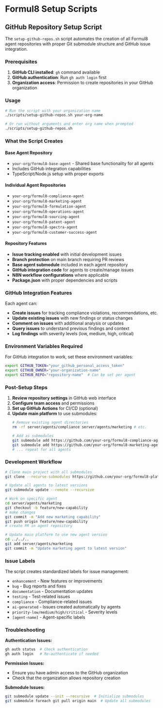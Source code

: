 # Formul8 Setup Scripts

## GitHub Repository Setup Script

The `setup-github-repos.sh` script automates the creation of all Formul8 agent repositories with proper Git submodule structure and GitHub issue integration.

### Prerequisites

1. **GitHub CLI installed**: `gh` command available
2. **GitHub authentication**: Run `gh auth login` first
3. **Organization access**: Permission to create repositories in your GitHub organization

### Usage

```bash
# Run the script with your organization name
./scripts/setup-github-repos.sh your-org-name

# Or run without arguments and enter org name when prompted
./scripts/setup-github-repos.sh
```

### What the Script Creates

#### Base Agent Repository
- `your-org/formul8-base-agent` - Shared base functionality for all agents
- Includes GitHub integration capabilities
- TypeScript/Node.js setup with proper exports

#### Individual Agent Repositories
- `your-org/formul8-compliance-agent`
- `your-org/formul8-marketing-agent`
- `your-org/formul8-formulation-agent`
- `your-org/formul8-operations-agent`
- `your-org/formul8-sourcing-agent`
- `your-org/formul8-patent-agent`
- `your-org/formul8-spectra-agent`
- `your-org/formul8-customer-success-agent`

#### Repository Features
- **Issue tracking enabled** with initial development issues
- **Branch protection** on main branch requiring PR reviews
- **Base agent submodule** included in each agent repository
- **GitHub integration code** for agents to create/manage issues
- **N8N workflow configurations** where applicable
- **Package.json** with proper dependencies and scripts

### GitHub Integration Features

Each agent can:
- **Create issues** for tracking compliance violations, recommendations, etc.
- **Update existing issues** with new findings or status changes
- **Comment on issues** with additional analysis or updates
- **Query issues** to understand previous findings and context
- **Log findings** with severity levels (low, medium, high, critical)

### Environment Variables Required

For GitHub integration to work, set these environment variables:

```bash
export GITHUB_TOKEN="your_github_personal_access_token"
export GITHUB_OWNER="your-organization-name"
export GITHUB_REPO="repository-name"  # Can be set per agent
```

### Post-Setup Steps

1. **Review repository settings** in GitHub web interface
2. **Configure team access** and permissions
3. **Set up GitHub Actions** for CI/CD (optional)
4. **Update main platform** to use submodules:
   ```bash
   # Remove existing agent directories
   rm -rf server/agents/compliance server/agents/marketing # etc.
   
   # Add as submodules
   git submodule add https://github.com/your-org/formul8-compliance-agent.git server/agents/compliance
   git submodule add https://github.com/your-org/formul8-marketing-agent.git server/agents/marketing
   # ... repeat for all agents
   ```

### Development Workflow

```bash
# Clone main project with all submodules
git clone --recurse-submodules https://github.com/your-org/formul8-platform.git

# Update all agents to latest versions
git submodule update --remote --recursive

# Work on specific agent
cd server/agents/marketing
git checkout -b feature/new-capability
# make changes
git commit -m "Add new marketing capability"
git push origin feature/new-capability
# create PR in agent repository

# Update main platform to use new agent version
cd ../../..
git add server/agents/marketing
git commit -m "Update marketing agent to latest version"
```

### Issue Labels

The script creates standardized labels for issue management:
- `enhancement` - New features or improvements
- `bug` - Bug reports and fixes
- `documentation` - Documentation updates
- `testing` - Test-related issues
- `compliance` - Compliance-related issues
- `ai-generated` - Issues created automatically by agents
- `priority-low/medium/high/critical` - Severity levels
- `[agent-name]` - Agent-specific labels

### Troubleshooting

**Authentication Issues:**
```bash
gh auth status  # Check authentication
gh auth login   # Re-authenticate if needed
```

**Permission Issues:**
- Ensure you have admin access to the GitHub organization
- Check that the organization allows repository creation

**Submodule Issues:**
```bash
git submodule update --init --recursive  # Initialize submodules
git submodule foreach git pull origin main  # Update all submodules
```